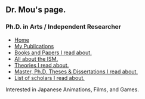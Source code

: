 <!DOCTYPE html>

<html>

<head>

  <title>Dr. Mou's Page.</title>

  <link rel="icon" type="image/x-icon" href="/assets/drm.ico">

  <link rel="stylesheet" href="/assets/styles.css">

  <link href="https://fonts.googleapis.com/css2?family=Cormorant+Garamond&display=swap" rel="stylesheet">

</head>

<body>

<div class="title">

## Dr. Mou's page.

### Ph.D. in Arts / Independent Researcher



</div>

<div class="guider">
<ul>

  <li><a href="index.html">Home</a></li>

  <li><a href="pub.html">My Publications</a></li>

  <li><a href="paper.html">Books and Papers I read about.</a></li>

  <li><a href="ism.html">All about the ISM.</a></li>

  <li><a href="theory.html">Theories I read about.</a></li>

  <li><a href="thesis.html">Master, Ph.D. Theses & Dissertations I read about.</a></li>

  <li><a href="people.html">List of scholars I read about.</a></li>

</ul>
</div>

<div class="content">

Interested in Japanese Animations, Films, and Games.


</div>

</body>
</html>



